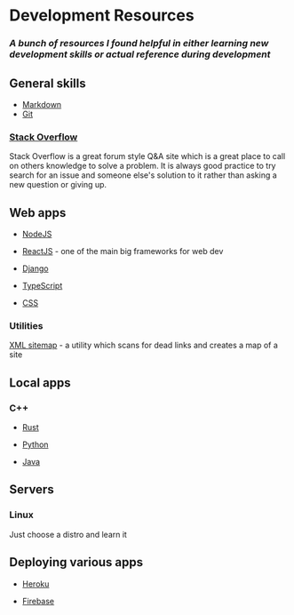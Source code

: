 # Development Resources

### *A bunch of resources I found helpful in either learning new development skills or actual reference during development*

## General skills
- [Markdown](./markdown/readme.md)
- [Git](./git/readme.md)

### [Stack Overflow](https://stackoverflow.com/)
Stack Overflow is a great forum style Q&A site which is a great place to call on others knowledge to solve a problem. It is always good practice to try search for an issue and someone else's solution to it rather than asking a new question or giving up.
## Web apps

- [NodeJS](./node/readme.md)

- [ReactJS](./react/readme.md) - one of the main big frameworks for web dev

- [Django](./django/readme.md)

- [TypeScript](./typescript/readme.md)
- [CSS](./css/readme.md)

### Utilities
[XML sitemap](https://www.xml-sitemaps.com/) - a utility which scans for dead links and creates a map of a site

## Local apps
### C++ 

- [Rust](./rust/readme.md)

- [Python](./python/readme.md)

- [Java](./java/readme.md)

## Servers
### Linux

Just choose a distro and learn it

## Deploying various apps

- [Heroku](./deployement/heroku/readme.md)

- [Firebase](./deployement/firebase/readme.md)

